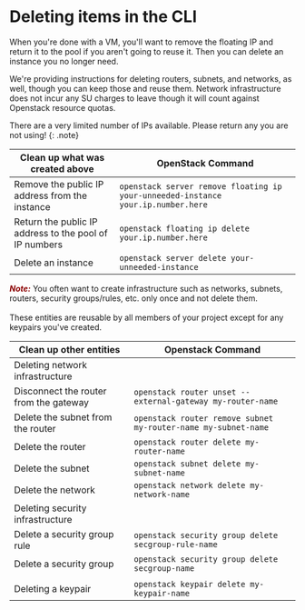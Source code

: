 # Deleting items in the CLI

When you're done with a VM, you'll want to remove the floating IP and return it to the pool if you aren't going to reuse it. Then you can delete an instance you no longer need.

We're providing instructions for deleting routers, subnets, and networks, as well, though you can keep those and reuse them. Network infrastructure does not incur any SU charges to leave though it will count against Openstack resource quotas.

There are a very limited number of IPs available. Please return any you are not using!
{: .note}

| Clean up what was created above       | OpenStack Command   |
| ----- | ----- |
| Remove the public IP address from the instance | ```openstack server remove floating ip your-unneeded-instance your.ip.number.here```  |
| Return the public IP address to the pool of IP numbers | ```openstack floating ip delete your.ip.number.here```        |
| Delete an instance    | ```openstack server delete your-unneeded-instance```  |

<span style="color:darkred">***Note:***</span> You often want to create infrastructure such as networks, subnets, routers, security groups/rules, etc. only once and not delete them.<br><br>These entities are reusable by all members of your project except for any keypairs you've created.

| Clean up other entities     | Openstack Command |
| ---- | ---- |
| Deleting network infrastructure   |   |
| Disconnect the router from the gateway        | ```openstack router unset --external-gateway my-router-name```     |
| Delete the subnet from the router     | ```openstack router remove subnet my-router-name my-subnet-name```     |
| Delete the router     | ```openstack router delete my-router-name```       |
| Delete the subnet   |  ```openstack subnet delete my-subnet-name```  |
| Delete the network   |  ```openstack network delete my-network-name```  |
| Deleting security infrastructure   |   |
| Delete a security group rule   |  ```openstack security group delete secgroup-rule-name``` |
| Delete a security group   |  ```openstack security group delete secgroup-name``` |
|   |   |
| Deleting a keypair   | ```openstack keypair delete my-keypair-name```  |
